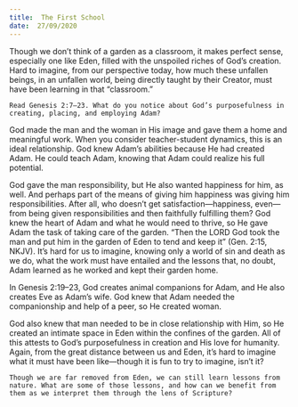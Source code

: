 ```yaml
---
title:  The First School
date:  27/09/2020
---
```


Though we don’t think of a garden as a classroom, it makes perfect sense, especially one like Eden, filled with the unspoiled riches of God’s creation. Hard to imagine, from our perspective today, how much these unfallen beings, in an unfallen world, being directly taught by their Creator, must have been learning in that “classroom.”

`Read Genesis 2:7–23. What do you notice about God’s purposefulness in creating, placing, and employing Adam?`

God made the man and the woman in His image and gave them a home and meaningful work. When you consider teacher-student dynamics, this is an ideal relationship. God knew Adam’s abilities because He had created Adam. He could teach Adam, knowing that Adam could realize his full potential.

God gave the man responsibility, but He also wanted happiness for him, as well. And perhaps part of the means of giving him happiness was giving him responsibilities. After all, who doesn’t get satisfaction—happiness, even—from being given responsibilities and then faithfully fulfilling them? God knew the heart of Adam and what he would need to thrive, so He gave Adam the task of taking care of the garden. “Then the LORD God took the man and put him in the garden of Eden to tend and keep it” (Gen. 2:15, NKJV). It’s hard for us to imagine, knowing only a world of sin and death as we do, what the work must have entailed and the lessons that, no doubt, Adam learned as he worked and kept their garden home.

In Genesis 2:19–23, God creates animal companions for Adam, and He also creates Eve as Adam’s wife. God knew that Adam needed the companionship and help of a peer, so He created woman.

God also knew that man needed to be in close relationship with Him, so He created an intimate space in Eden within the confines of the garden. All of this attests to God’s purposefulness in creation and His love for humanity. Again, from the great distance between us and Eden, it’s hard to imagine what it must have been like—though it is fun to try to imagine, isn’t it?

`Though we are far removed from Eden, we can still learn lessons from nature. What are some of those lessons, and how can we benefit from them as we interpret them through the lens of Scripture?`